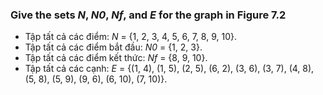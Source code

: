 ### Give the sets *N*, *N0*, *Nf*, and *E* for the graph in Figure 7.2

* Tập tất cả các điểm: *N* = {1, 2, 3, 4, 5, 6, 7, 8, 9, 10}.
* Tập tất cả các điểm bắt đầu: *N0* = {1, 2, 3}.
* Tập tất cả các điểm kết thức: *Nf* = {8, 9, 10}.
* Tập tất cả các cạnh: *E* = {(1, 4), (1, 5), (2, 5), (6, 2), (3, 6), (3, 7), (4, 8), (5, 8), (5, 9), (9, 6), (6, 10), (7, 10)}.
